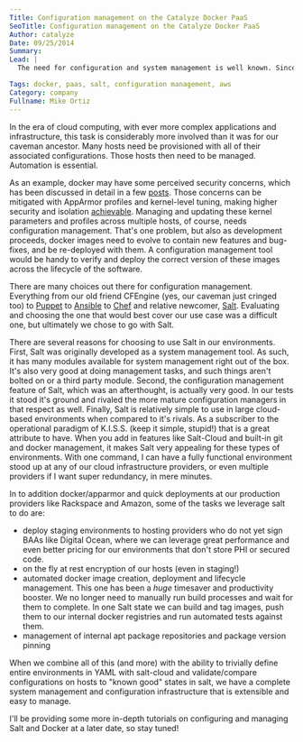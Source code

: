 ```yaml
---
Title: Configuration management on the Catalyze Docker PaaS
SeoTitle: Configuration management on the Catalyze Docker PaaS
Author: catalyze
Date: 09/25/2014
Summary: 
Lead: |
  The need for configuration and system management is well known. Since shortly after the dawn of time, when the first caveman got his second mainframe, managing configuration across multiple hosts has been a daunting task.

Tags: docker, paas, salt, configuration management, aws
Category: company
Fullname: Mike Ortiz
---
```

In the era of cloud computing, with ever more complex applications and infrastructure, this task is considerably more involved than it was for our caveman ancestor. Many hosts need be provisioned with all of their associated configurations. Those hosts then need to be managed.  Automation is essential.

As an example, docker may have some perceived security concerns, which has been discussed in detail in a few [posts](http://blog.docker.com/2013/08/containers-docker-how-secure-are-they/). Those concerns can be mitigated with AppArmor profiles and kernel-level tuning, making higher security and isolation [achievable](https://docs.docker.com/articles/security/). Managing and updating these kernel parameters and profiles across multiple hosts, of course, needs configuration management. That's one problem, but also as development proceeds, docker images need to evolve to contain new features and bug-fixes, and be re-deployed with them. A configuration management tool would be handy to verify and deploy the correct version of these images across the lifecycle of the software.

There are many choices out there for configuration management. Everything from our old friend CFEngine (yes, our caveman just cringed too) to [Puppet](http://puppetlabs.com/) to [Ansible](http://www.ansible.com/home) to [Chef](https://www.getchef.com/) and relative newcomer, [Salt](http://www.saltstack.com/). Evaluating and choosing the one that would best cover our use case was a difficult one, but ultimately we chose to go with Salt.

There are several reasons for choosing to use Salt in our environments. First, Salt was originally developed as a system management tool. As such, it has many modules available for system management right out of the box. It's also very good at doing management tasks, and such things aren't bolted on or a third party module. Second, the configuration management feature of Salt, which was an afterthought, is actually very good. In our tests it stood it's ground and rivaled the more mature configuration managers in that respect as well. Finally, Salt is relatively simple to use in large cloud-based environments when compared to it's rivals. As a subscriber to the operational paradigm of K.I.S.S. (keep it simple, stupid!) that is a great attribute to have. When you add in features like Salt-Cloud and built-in git and docker management, it makes Salt very appealing for these types of environments. With one command, I can have a fully functional environment stood up at any of our cloud infrastructure providers, or even multiple providers if I want super redundancy, in mere minutes.

In to addition docker/apparmor and quick deployments at our production providers like Rackspace and Amazon, some of the tasks we leverage salt to do are:

- deploy staging environments to hosting providers who do not yet sign BAAs like Digital Ocean, where we can leverage great performance and even better pricing for our environments that don't store PHI or secured code.
- on the fly at rest encryption of our hosts (even in staging!)
- automated docker image creation, deployment and lifecycle management. This one has been a *huge* timesaver and productivity booster. We no longer need to manually run build processes and wait for them to complete. In one Salt state we can build and tag images, push them to our internal docker registries and run automated tests against them.
- management of internal apt package repositories and package version pinning

When we combine all of this (and more) with the ability to trivially define entire environments in YAML with salt-cloud and validate/compare configurations on hosts to "known good" states in salt, we have a complete system management and configuration infrastructure that is extensible and easy to manage.

I'll be providing some more in-depth tutorials on configuring and managing Salt and Docker at a later date, so stay tuned!
